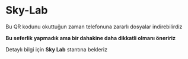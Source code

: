 # Sky-Lab

Bu QR kodunu okuttuğun zaman telefonuna zararlı dosyalar indirebilirdiz

<strong>Bu seferlik yapmadık ama bir dahakine daha dikkatli olmanı öneririz</strong>

Detaylı bilgi için <b>Sky Lab</b> stantına bekleriz
